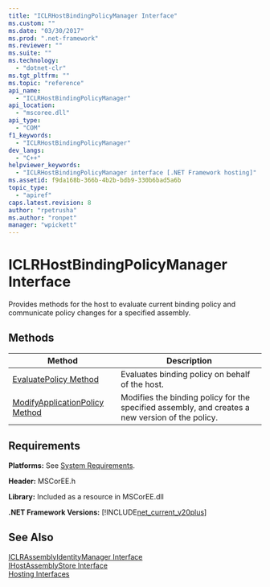 ```yaml
---
title: "ICLRHostBindingPolicyManager Interface"
ms.custom: ""
ms.date: "03/30/2017"
ms.prod: ".net-framework"
ms.reviewer: ""
ms.suite: ""
ms.technology: 
  - "dotnet-clr"
ms.tgt_pltfrm: ""
ms.topic: "reference"
api_name: 
  - "ICLRHostBindingPolicyManager"
api_location: 
  - "mscoree.dll"
api_type: 
  - "COM"
f1_keywords: 
  - "ICLRHostBindingPolicyManager"
dev_langs: 
  - "C++"
helpviewer_keywords: 
  - "ICLRHostBindingPolicyManager interface [.NET Framework hosting]"
ms.assetid: f9da168b-366b-4b2b-bdb9-330b6bad5a6b
topic_type: 
  - "apiref"
caps.latest.revision: 8
author: "rpetrusha"
ms.author: "ronpet"
manager: "wpickett"
---
```

# ICLRHostBindingPolicyManager Interface
Provides methods for the host to evaluate current binding policy and communicate policy changes for a specified assembly.  
  
## Methods  
  
|Method|Description|  
|------------|-----------------|  
|[EvaluatePolicy Method](../../../../docs/framework/unmanaged-api/hosting/iclrhostbindingpolicymanager-evaluatepolicy-method.md)|Evaluates binding policy on behalf of the host.|  
|[ModifyApplicationPolicy Method](../../../../docs/framework/unmanaged-api/hosting/iclrhostbindingpolicymanager-modifyapplicationpolicy-method.md)|Modifies the binding policy for the specified assembly, and creates a new version of the policy.|  
  
## Requirements  
 **Platforms:** See [System Requirements](../../../../docs/framework/get-started/system-requirements.md).  
  
 **Header:** MSCorEE.h  
  
 **Library:** Included as a resource in MSCorEE.dll  
  
 **.NET Framework Versions:** [!INCLUDE[net_current_v20plus](../../../../includes/net-current-v20plus-md.md)]  
  
## See Also  
 [ICLRAssemblyIdentityManager Interface](../../../../docs/framework/unmanaged-api/hosting/iclrassemblyidentitymanager-interface.md)   
 [IHostAssemblyStore Interface](../../../../docs/framework/unmanaged-api/hosting/ihostassemblystore-interface.md)   
 [Hosting Interfaces](../../../../docs/framework/unmanaged-api/hosting/hosting-interfaces.md)
